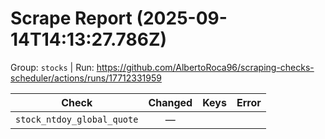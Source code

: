 # Scrape Report (2025-09-14T14:13:27.786Z)

Group: `stocks`  |  Run: https://github.com/AlbertoRoca96/scraping-checks-scheduler/actions/runs/17712331959

| Check | Changed | Keys | Error |
|---|:---:|:--|:--|
| `stock_ntdoy_global_quote` | — |  |  |
